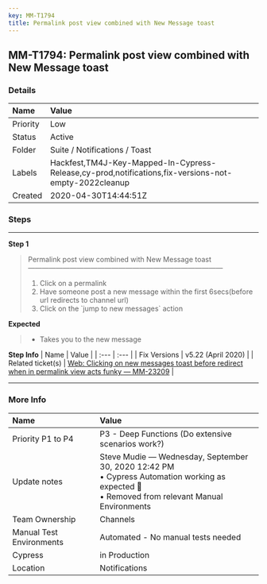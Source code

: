 ```yaml
---
key: MM-T1794
title: Permalink post view combined with New Message toast
---
```


## MM-T1794: Permalink post view combined with New Message toast

### Details

| Name     | Value                                                                                                |
| :------- | :--------------------------------------------------------------------------------------------------- |
| Priority | Low                                                                                                  |
| Status   | Active                                                                                               |
| Folder   | Suite / Notifications / Toast                                                                        |
| Labels   | Hackfest,TM4J-Key-Mapped-In-Cypress-Release,cy-prod,notifications,fix-versions-not-empty-2022cleanup |
| Created  | 2020-04-30T14:44:51Z                                                                                 |

### Steps

<hr/>

**Step 1**

> <article>Permalink post view combined with New Message toast<br>————————————————————————————<ol><li>Click on a permalink</li><li>Have someone post a new message within the first 6secs(before url redirects to channel url)</li><li>Click on the `jump to new messages` action</li></ol></article>

**Expected**

> <article><ul><li>Takes you to the new message</li></ul></article>

**Step Info**
| Name | Value |
| :--- | :--- |
| Fix Versions | v5.22 (April 2020) |
| Related ticket(s) | <a href="https://mattermost.atlassian.net/browse/MM-23209">Web: Clicking on new messages toast before redirect when in permalink view acts funky — MM-23209</a> |

<hr/>

### More Info

| Name                     | Value                                                                                                                                             |
| :----------------------- | :------------------------------------------------------------------------------------------------------------------------------------------------ |
| Priority P1 to P4        | P3 - Deep Functions (Do extensive scenarios work?)                                                                                                |
| Update notes             | Steve Mudie — Wednesday, September 30, 2020 12:42 PM<br>• Cypress Automation working as expected 🎉<br>• Removed from relevant Manual Environments |
| Team Ownership           | Channels                                                                                                                                          |
| Manual Test Environments | Automated - No manual tests needed                                                                                                                |
| Cypress                  | in Production                                                                                                                                     |
| Location                 | Notifications                                                                                                                                     |
